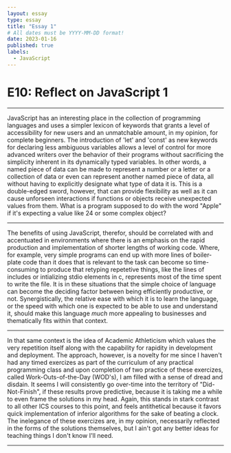 ```yaml
---
layout: essay
type: essay
title: "Essay 1"
# All dates must be YYYY-MM-DD format!
date: 2023-01-16
published: true
labels:
  - JavaScript
---
```

<h1>E10: Reflect on JavaScript 1</h1>
<body>
  <hr>
  <p>JavaScript has an interesting place in the collection of programming languages and uses a simpler lexicon of keywords that grants a level of accessibility for new users and an unmatchable amount, in my opinion, for complete beginners.  The introduction of 'let' and 'const' as new keywords for declaring less ambiguous variables allows a level of control for more advanced writers over the behavior of their programs without sacrificing the simplicity inherent in its dynamically typed variables.  In other words, a named piece of data can be made to represent a number or a letter or a collection of data or even can represent another named piece of data, all without having to explicitly designate what type of data it is.  This is a double-edged sword, however, that can provide flexibility as well as it can cause unforseen interactions if functions or objects receive unexpected values from them.  What is a program supposed to do with the word "Apple" if it's expecting a value like 24 or some complex object?</p>
  <hr>
  <p>The benefits of using JavaScript, therefor, should be correlated with and accentuated in environments where there is an emphasis on the rapid production and implementation of shorter lengths of working code.  Where, for example, very simple programs can end up with more lines of boiler-plate code than it does that is relevant to the task can become so time-consuming to produce that retyping repetetive things, like the lines of includes or intializing stdio elements in c, represents most of the time spent to write the file.  It is in these situations that the simple choice of language can become the deciding factor between being efficiently productive, or not.  Synergistically, the relative ease with which it is to learn the language, or the speed with which one is expected to be able to use and understand it, should make this language <em>much</em> more appealing to businesses and thematically fits within that context.</p>
  <hr>
  <p>In that same context is the idea of Academic Athleticism which values the very repetition itself along with the capability for rapidity in development and deployment.  The approach, however, is a novelty for me since I haven't had any timed exercizes as part of the curriculum of any practical programming class and upon completion of two practice of these exercizes, called Work-Outs-of-the-Day (WOD's), I am filled with a sense of dread and disdain.  It seems I will consistently go over-time into the territory of "Did-Not-Finish", if these results prove predictive, because it is taking me a while to even frame the solutions in my head.  Again, this stands in stark contrast to all other ICS courses to this point, and feels antithetical because it favors quick implementation of inferior algorithms for the sake of beating a clock.  The inelegance of these exercizes are, in my opinion, necessarily reflected in the forms of the solutions themselves, but I ain't got any better ideas for teaching things I don't know I'll need.</p>
  <hr>
</body>
